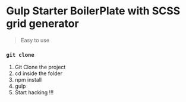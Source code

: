 # Gulp Starter BoilerPlate with SCSS grid generator

> Easy to use

### `git clone`


1. Git Clone the project
2. cd inside the folder
3. npm install
4. gulp
5. Start hacking !!!